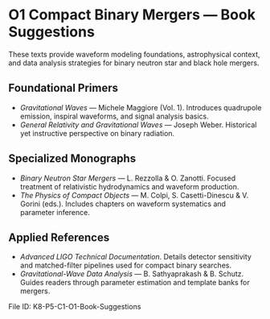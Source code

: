 # O1 Compact Binary Mergers — Book Suggestions

These texts provide waveform modeling foundations, astrophysical context, and data analysis strategies for binary neutron star and black hole mergers.

## Foundational Primers
- *Gravitational Waves* — Michele Maggiore (Vol. 1). Introduces quadrupole emission, inspiral waveforms, and signal analysis basics.
- *General Relativity and Gravitational Waves* — Joseph Weber. Historical yet instructive perspective on binary radiation.

## Specialized Monographs
- *Binary Neutron Star Mergers* — L. Rezzolla & O. Zanotti. Focused treatment of relativistic hydrodynamics and waveform production.
- *The Physics of Compact Objects* — M. Colpi, S. Casetti-Dinescu & V. Gorini (eds.). Includes chapters on waveform systematics and parameter inference.

## Applied References
- *Advanced LIGO Technical Documentation*. Details detector sensitivity and matched-filter pipelines used for compact binary searches.
- *Gravitational-Wave Data Analysis* — B. Sathyaprakash & B. Schutz. Guides readers through parameter estimation and template banks for mergers.

File ID: K8-P5-C1-O1-Book-Suggestions

